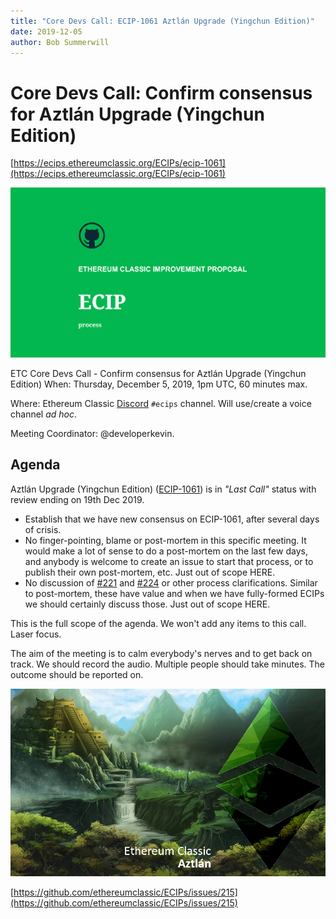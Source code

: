 ```yaml
---
title: "Core Devs Call: ECIP-1061 Aztlán Upgrade (Yingchun Edition)"
date: 2019-12-05
author: Bob Summerwill
---
```


# Core Devs Call: Confirm consensus for Aztlán Upgrade (Yingchun Edition)

[https://ecips.ethereumclassic.org/ECIPs/ecip-1061](https://ecips.ethereumclassic.org/ECIPs/ecip-1061)

![Core Devs Call: Confirm consensus for Aztlán Upgrade (Yingchun Edition)](./ethereum_classic_ecip_wallpaper.png)

ETC Core Devs Call - Confirm consensus for Aztlán Upgrade (Yingchun Edition)
When: Thursday, December 5, 2019, 1pm UTC, 60 minutes max.

Where: Ethereum Classic [Discord](https://discord.gg/dwxb6nf) `#ecips` channel. Will use/create a voice channel *ad hoc*.

Meeting Coordinator: @developerkevin.

## Agenda

Aztlán Upgrade (Yingchun Edition) ([ECIP-1061](https://ecips.ethereumclassic.org/ECIPs/ecip-1061)) is in *"Last Call"* status with review ending on 19th Dec 2019.

* Establish that we have new consensus on ECIP-1061, after several days of crisis.
* No finger-pointing, blame or post-mortem in this specific meeting. It would make a lot of sense to do a post-mortem on the last few days, and anybody is welcome to create an issue to start that process, or to publish their own post-mortem, etc. Just out of scope HERE.
* No discussion of [#221](https://github.com/ethereumclassic/ECIPs/pull/221) and [#224](https://github.com/ethereumclassic/ECIPs/pull/224) or other process clarifications. Similar to post-mortem, these have value and when we have fully-formed ECIPs we should certainly discuss those. Just out of scope HERE.

This is the full scope of the agenda. We won't add any items to this call. Laser focus.

The aim of the meeting is to calm everybody's nerves and to get back on track. We should record the audio. Multiple people should take minutes. The outcome should be reported on.

![Core Devs Call: Confirm consensus for Aztlán Upgrade (Yingchun Edition)](./hardfork_aztlan.jpg)

[https://github.com/ethereumclassic/ECIPs/issues/215](https://github.com/ethereumclassic/ECIPs/issues/215)
